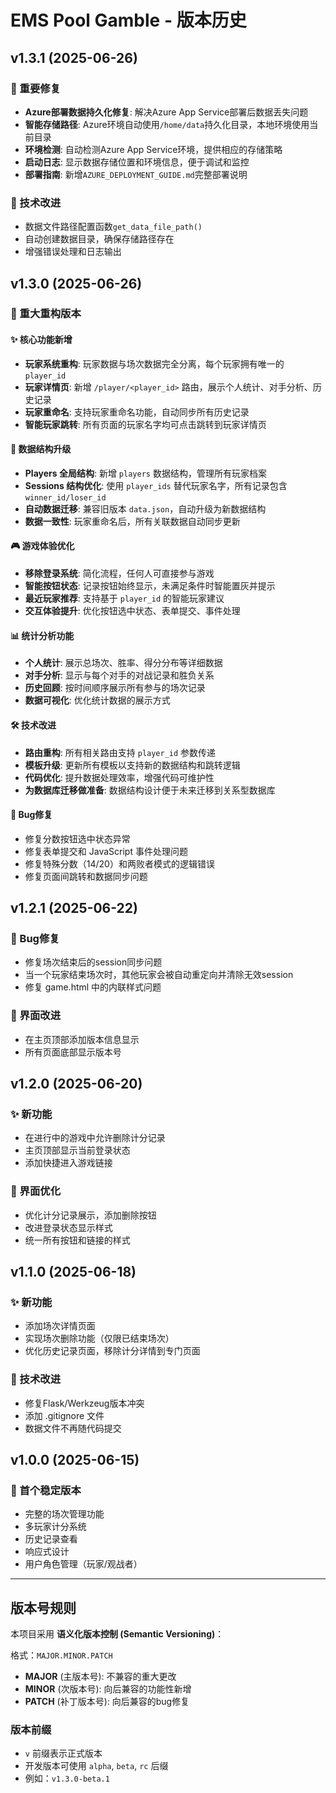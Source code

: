 # EMS Pool Gamble - 版本历史

## v1.3.1 (2025-06-26)
### 🐛 重要修复
- **Azure部署数据持久化修复**: 解决Azure App Service部署后数据丢失问题
- **智能存储路径**: Azure环境自动使用`/home/data`持久化目录，本地环境使用当前目录
- **环境检测**: 自动检测Azure App Service环境，提供相应的存储策略
- **启动日志**: 显示数据存储位置和环境信息，便于调试和监控
- **部署指南**: 新增`AZURE_DEPLOYMENT_GUIDE.md`完整部署说明

### 🔧 技术改进
- 数据文件路径配置函数`get_data_file_path()`
- 自动创建数据目录，确保存储路径存在
- 增强错误处理和日志输出

## v1.3.0 (2025-06-26)
### 🎉 重大重构版本
#### ✨ 核心功能新增
- **玩家系统重构**: 玩家数据与场次数据完全分离，每个玩家拥有唯一的 `player_id`
- **玩家详情页**: 新增 `/player/<player_id>` 路由，展示个人统计、对手分析、历史记录
- **玩家重命名**: 支持玩家重命名功能，自动同步所有历史记录
- **智能玩家跳转**: 所有页面的玩家名字均可点击跳转到玩家详情页

#### 🔄 数据结构升级
- **Players 全局结构**: 新增 `players` 数据结构，管理所有玩家档案
- **Sessions 结构优化**: 使用 `player_ids` 替代玩家名字，所有记录包含 `winner_id/loser_id`
- **自动数据迁移**: 兼容旧版本 `data.json`，自动升级为新数据结构
- **数据一致性**: 玩家重命名后，所有关联数据自动同步更新

#### 🎮 游戏体验优化
- **移除登录系统**: 简化流程，任何人可直接参与游戏
- **智能按钮状态**: 记录按钮始终显示，未满足条件时智能置灰并提示
- **最近玩家推荐**: 支持基于 `player_id` 的智能玩家建议
- **交互体验提升**: 优化按钮选中状态、表单提交、事件处理

#### 📊 统计分析功能
- **个人统计**: 展示总场次、胜率、得分分布等详细数据
- **对手分析**: 显示与每个对手的对战记录和胜负关系
- **历史回顾**: 按时间顺序展示所有参与的场次记录
- **数据可视化**: 优化统计数据的展示方式

#### 🛠️ 技术改进
- **路由重构**: 所有相关路由支持 `player_id` 参数传递
- **模板升级**: 更新所有模板以支持新的数据结构和跳转逻辑
- **代码优化**: 提升数据处理效率，增强代码可维护性
- **为数据库迁移做准备**: 数据结构设计便于未来迁移到关系型数据库

#### 🐛 Bug修复
- 修复分数按钮选中状态异常
- 修复表单提交和 JavaScript 事件处理问题
- 修复特殊分数（14/20）和两败者模式的逻辑错误
- 修复页面间跳转和数据同步问题

## v1.2.1 (2025-06-22)
### 🐛 Bug修复
- 修复场次结束后的session同步问题
- 当一个玩家结束场次时，其他玩家会被自动重定向并清除无效session
- 修复 game.html 中的内联样式问题

### 🎨 界面改进
- 在主页顶部添加版本信息显示
- 所有页面底部显示版本号

## v1.2.0 (2025-06-20)
### ✨ 新功能
- 在进行中的游戏中允许删除计分记录
- 主页顶部显示当前登录状态
- 添加快捷进入游戏链接

### 🎨 界面优化
- 优化计分记录展示，添加删除按钮
- 改进登录状态显示样式
- 统一所有按钮和链接的样式

## v1.1.0 (2025-06-18)
### ✨ 新功能
- 添加场次详情页面
- 实现场次删除功能（仅限已结束场次）
- 优化历史记录页面，移除计分详情到专门页面

### 🔧 技术改进
- 修复Flask/Werkzeug版本冲突
- 添加 .gitignore 文件
- 数据文件不再随代码提交

## v1.0.0 (2025-06-15)
### 🎉 首个稳定版本
- 完整的场次管理功能
- 多玩家计分系统
- 历史记录查看
- 响应式设计
- 用户角色管理（玩家/观战者）

---

## 版本号规则

本项目采用 **语义化版本控制 (Semantic Versioning)**：

格式：`MAJOR.MINOR.PATCH`

- **MAJOR** (主版本号): 不兼容的重大更改
- **MINOR** (次版本号): 向后兼容的功能性新增
- **PATCH** (补丁版本号): 向后兼容的bug修复

### 版本前缀
- `v` 前缀表示正式版本
- 开发版本可使用 `alpha`, `beta`, `rc` 后缀
- 例如：`v1.3.0-beta.1`
